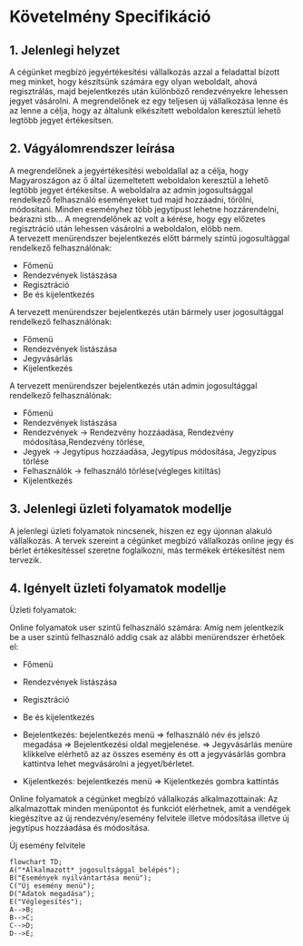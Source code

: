 # Követelmény Specifikáció

## 1. Jelenlegi helyzet

A cégünket megbízó jegyértékesítési vállalkozás azzal a feladattal bízott meg minket, hogy készítsünk számára egy olyan 
weboldalt, ahová regisztrálás, majd bejelentkezés után különböző rendezvényekre lehessen jegyet vásárolni. A megrendelőnek ez egy teljesen új vállalkozása lenne és az lenne a célja, hogy az általunk elkészített weboldalon keresztül lehető legtöbb jegyet értékesítsen. 

## 2. Vágyálomrendszer leírása 

A megrendelőnek a jegyértékesítési weboldallal az a célja, hogy Magyaroszágon az ő által üzemeltetett weboldalon keresztül a lehető legtöbb jegyet értékesítse. A weboldalra az admin jogosultsággal rendelkező felhasználó eseményeket tud majd hozzáadni, törölni, módosítani. Minden 
eseményhez több jegytípust lehetne hozzárendelni, beárazni stb... 
A megrendelőnek az volt a kérése, hogy egy előzetes regisztráció után lehessen vásárolni a weboldalon, elöbb nem.</br>
A tervezett menürendszer bejelentkezés előtt bármely szintü jogosultággal rendelkező felhasználónak:

- Főmenü
- Rendezvények listászása
- Regisztráció
- Be és kijelentkezés

A tervezett menürendszer bejelentkezés után bármely user jogosultággal rendelkező felhasználónak:

- Főmenü
- Rendezvények listászása
- Jegyvásárlás
- Kijelentkezés
  
A tervezett menürendszer bejelentkezés után admin jogosultággal rendelkező felhasználónak:

- Főmenü
- Rendezvények listászása
- Rendezvények -> Rendezvény hozzáadása, Rendezvény módosítása,Rendezvény törlése,
- Jegyek -> Jegytípus hozzáadása, Jegytípus módosítása, Jegyzípus törlése
- Felhasználók -> felhasználó törlése(végleges kitiltás)
- Kijelentkezés

## 3. Jelenlegi üzleti folyamatok modellje

A jelenlegi üzleti folyamatok nincsenek, hiszen ez egy újonnan alakuló vállalkozás. A tervek szereint a cégünket megbízó vállalkozás online jegy és bérlet értékesítéssel szeretne foglalkozni, más termékek értékesítést nem tervezik.

## 4. Igényelt üzleti folyamatok modellje
Üzleti folyamatok: 

Online folyamatok user szintű felhasználó számára:
Amíg nem jelentkezik be a user szintü felhasználó addig csak az alábbi menürendszer érhetőek el:

- Főmenü
- Rendezvények listászása
- Regisztráció
- Be és kijelentkezés

- Bejelentkezés: bejelentkezés menü => felhasználó név és jelszó megadása => Bejelentkezési oldal megjelenése. => Jegyvásárlás menüre klikkelve elérhető az az összes esemény és ott a jegyvásárlás gombra kattintva lehet megvásárolni a jegyet/bérletet.
- Kijelentkezés: bejelentkezés menü => Kijelentkezés gombra kattintás

Online folyamatok a cégünket megbízó vállalkozás alkalmazottainak:
Az alkalmazottak minden menüpontot és funkciót elérhetnek, amit a vendégek kiegészítve az új rendezvény/esemény felvitele illetve módosítása illetve új jegytípus hozzáadása és módosítása. 

Új esemény felvitele
```mermaid
flowchart TD;
A("*Alkalmazott* jogosultsággal belépés");
B("Események nyilvántartása menü");
C("Új esemény menü");
D("Adatok megadása");
E("Véglegesítés");
A-->B;
B-->C;
C-->D;
D-->E;
```

